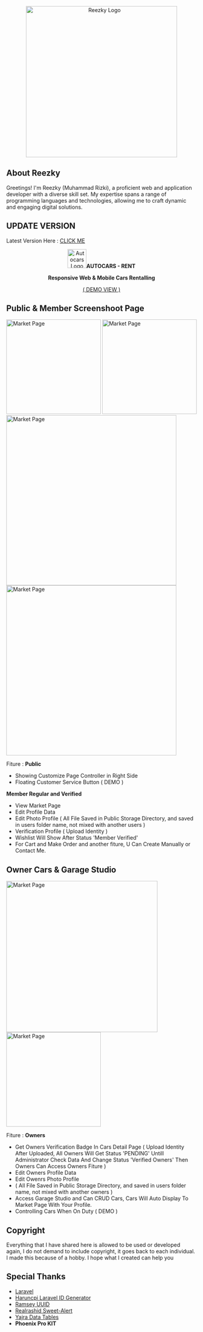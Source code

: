 
<p align="center"><a href="http://itsreezky.my.id" target="_blank"><img src="https://server.itsreezky.my.id/source/img/ReezkyLogoNoBGBlue.png" width="400" alt="Reezky Logo"></a></p>

## About Reezky

Greetings! I'm Reezky (Muhammad Rizki), a proficient web and application developer with a diverse skill set. My expertise spans a range of programming languages and technologies, allowing me to craft dynamic and engaging digital solutions.

## UPDATE VERSION
Latest Version Here : <a href="https://github.com/itsreezky/LARAVEL-TransIndoCars"> CLICK ME </a>
<p align="center"><a href="http://itsreezky.my.id" target="_blank"><img src="http://resource.itsreezky.my.id/demo-web/autocars/ReezkyIconROrange.png" width="50" alt="Autocars Logo"></a><b>AUTOCARS - RENT</b></p>
<p align="center"><b>Responsive Web & Mobile Cars Rentalling</b></p>
<p align="center"><a href="https://demo.itsreezky.my.id/Autocars-RENT/">( DEMO VIEW )</a></p>

## Public & Member Screenshoot Page
<a href="http://itsreezky.my.id" target="_blank"><img src="http://resource.itsreezky.my.id/demo-web/autocars/Market01.png" width="250" alt="Market Page"></a>
<a href="http://itsreezky.my.id" target="_blank"><img src="http://resource.itsreezky.my.id/demo-web/autocars/Market01_dark.png" width="250" alt="Market Page"></a>
<a href="http://itsreezky.my.id" target="_blank"><img src="http://resource.itsreezky.my.id/demo-web/autocars/Cars-detail.png" width="450" alt="Market Page"></a>
<a href="http://itsreezky.my.id" target="_blank"><img src="http://resource.itsreezky.my.id/demo-web/autocars/grid.png" width="450" alt="Market Page"></a>

Fiture : 
<b> Public </b>
- Showing Customize Page Controller in Right Side
- Floating Customer Service Button ( DEMO )
  
<b> Member Regular and Verified </b> 
- View Market Page
- Edit Profile Data
- Edit Photo Profile
( All File Saved in Public Storage Directory, and saved in users folder name, not mixed with another users )
- Verification Profile
( Upload Identity )
- Wishlist Will Show After Status 'Member Verified'
- For Cart and Make Order and another fiture, U Can Create Manually or Contact Me.

## Owner Cars & Garage Studio
<a href="http://itsreezky.my.id" target="_blank"><img src="http://resource.itsreezky.my.id/demo-web/autocars/Profile_Owner.png" width="400" alt="Market Page"></a>
<a href="http://itsreezky.my.id" target="_blank"><img src="http://resource.itsreezky.my.id/demo-web/autocars/Garage_Owner.png" width="250" alt="Market Page"></a>

Fiture : 
<b> Owners </b> 
- Get Owners Verification Badge In Cars Detail Page
( Upload Identity After Uploaded, All Owners Will Get Status 'PENDING' Untill Administrator Check Data And Change Status 'Verified Owners' Then Owners Can Access Owners Fiture )
- Edit Owners Profile Data
- Edit Owenrs Photo Profile
- ( All File Saved in Public Storage Directory, and saved in users folder name, not mixed with another owners )
- Access Garage Studio and Can CRUD Cars, Cars Will Auto Display To Market Page With Your Profile.
- Controlling Cars When On Duty ( DEMO )

## Copyright
Everything that I have shared here is allowed to be used or developed again, I do not demand to include copyright, it goes back to each individual. I made this because of a hobby. I hope what I created can help you

## Special Thanks
- <a href="https://laravel.com/">Laravel</a>
- <a href="https://github.com/haruncpi/laravel-id-generator">Haruncpi Laravel ID Generator</a>
- <a href="https://github.com/ramsey/uuid">Ramsey UUID</a>
- <a href="https://github.com/realrashid/sweet-alert">Realrashid Sweet-Alert</a>
- <a href="https://yajrabox.com/docs/laravel-datatables/10.0">Yajra Data Tables</a>
- <b>Phoenix Pro KIT</b>
